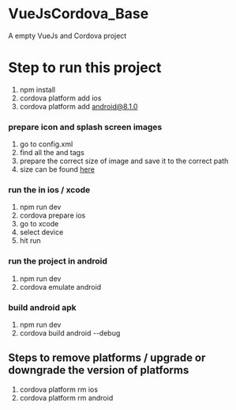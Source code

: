 # VueJsCordova_Base
A empty VueJs and Cordova project

# Step to run this project

1. npm install
2. cordova platform add ios
3. cordova platform add android@8.1.0

### prepare icon and splash screen images

1. go to config.xml
2. find all the <icon> and <splash> tags
3. prepare the correct size of image and save it to the correct path
4. size can be found [here](https://cordova.apache.org/docs/en/latest/reference/cordova-plugin-splashscreen/)

### run the in ios / xcode
1. npm run dev
2. cordova prepare ios
3. go to xcode
4. select device
5. hit run

### run the project in android
1. npm run dev
2. cordova emulate android

### build android apk
1. npm run dev
2. cordova build android --debug

## Steps to remove platforms / upgrade or downgrade the version of platforms
1. cordova platform rm ios
2. cordova platform rm android
